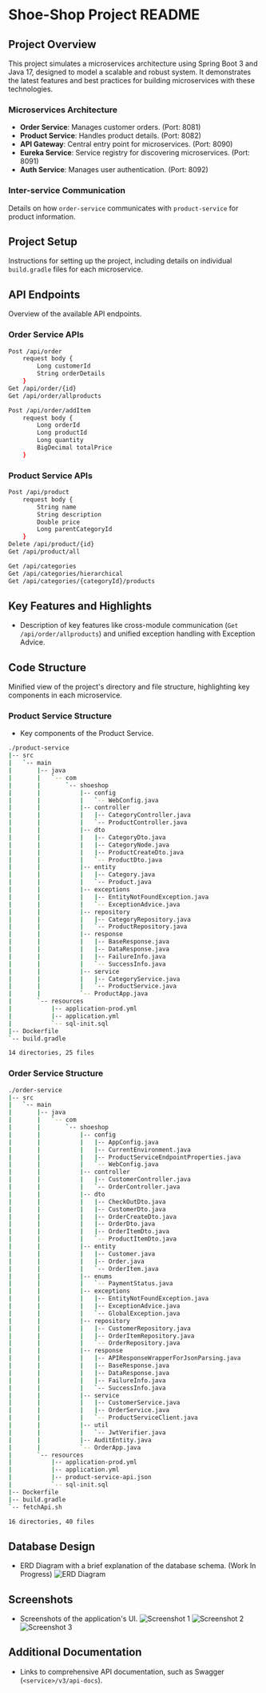 # Shoe-Shop Project README

## Project Overview
This project simulates a microservices architecture using Spring Boot 3 and Java 17, designed to model a scalable and robust system. It demonstrates the latest features and best practices for building microservices with these technologies.

### Microservices Architecture
- **Order Service**: Manages customer orders. (Port: 8081)
- **Product Service**: Handles product details. (Port: 8082)
- **API Gateway**: Central entry point for microservices. (Port: 8090)
- **Eureka Service**: Service registry for discovering microservices. (Port: 8091)
- **Auth Service**: Manages user authentication. (Port: 8092)

### Inter-service Communication
Details on how `order-service` communicates with `product-service` for product information.

## Project Setup
Instructions for setting up the project, including details on individual `build.gradle` files for each microservice.

## API Endpoints
Overview of the available API endpoints.

### Order Service APIs
```bash
Post /api/order
    request body {
        Long customerId
        String orderDetails
    }
Get /api/order/{id}
Get /api/order/allproducts

Post /api/order/addItem
    request body {
        Long orderId
        Long productId
        Long quantity
        BigDecimal totalPrice
    }
```

### Product Service APIs
```bash
Post /api/product
    request body {
        String name
        String description
        Double price
        Long parentCategoryId
    }
Delete /api/product/{id}
Get /api/product/all

Get /api/categories
Get /api/categories/hierarchical
Get /api/categories/{categoryId}/products
```

## Key Features and Highlights
- Description of key features like cross-module communication (`Get /api/order/allproducts`) and unified exception handling with Exception Advice.

## Code Structure
Minified view of the project's directory and file structure, highlighting key components in each microservice.

### Product Service Structure
- Key components of the Product Service.

```bash
./product-service
|-- src
|   `-- main
|       |-- java
|       |   `-- com
|       |       `-- shoeshop
|       |           |-- config
|       |           |   `-- WebConfig.java
|       |           |-- controller
|       |           |   |-- CategoryController.java
|       |           |   `-- ProductController.java
|       |           |-- dto
|       |           |   |-- CategoryDto.java
|       |           |   |-- CategoryNode.java
|       |           |   |-- ProductCreateDto.java
|       |           |   `-- ProductDto.java
|       |           |-- entity
|       |           |   |-- Category.java
|       |           |   `-- Product.java
|       |           |-- exceptions
|       |           |   |-- EntityNotFoundException.java
|       |           |   `-- ExceptionAdvice.java
|       |           |-- repository
|       |           |   |-- CategoryRepository.java
|       |           |   `-- ProductRepository.java
|       |           |-- response
|       |           |   |-- BaseResponse.java
|       |           |   |-- DataResponse.java
|       |           |   |-- FailureInfo.java
|       |           |   `-- SuccessInfo.java
|       |           |-- service
|       |           |   |-- CategoryService.java
|       |           |   `-- ProductService.java
|       |           `-- ProductApp.java
|       `-- resources
|           |-- application-prod.yml
|           |-- application.yml
|           `-- sql-init.sql
|-- Dockerfile
`-- build.gradle

14 directories, 25 files
```

### Order Service Structure
```bash
./order-service
|-- src
|   `-- main
|       |-- java
|       |   `-- com
|       |       `-- shoeshop
|       |           |-- config
|       |           |   |-- AppConfig.java
|       |           |   |-- CurrentEnvironment.java
|       |           |   |-- ProductServiceEndpointProperties.java
|       |           |   `-- WebConfig.java
|       |           |-- controller
|       |           |   |-- CustomerController.java
|       |           |   `-- OrderController.java
|       |           |-- dto
|       |           |   |-- CheckOutDto.java
|       |           |   |-- CustomerDto.java
|       |           |   |-- OrderCreateDto.java
|       |           |   |-- OrderDto.java
|       |           |   |-- OrderItemDto.java
|       |           |   `-- ProductItemDto.java
|       |           |-- entity
|       |           |   |-- Customer.java
|       |           |   |-- Order.java
|       |           |   `-- OrderItem.java
|       |           |-- enums
|       |           |   `-- PaymentStatus.java
|       |           |-- exceptions
|       |           |   |-- EntityNotFoundException.java
|       |           |   |-- ExceptionAdvice.java
|       |           |   `-- GlobalException.java
|       |           |-- repository
|       |           |   |-- CustomerRepository.java
|       |           |   |-- OrderItemRepository.java
|       |           |   `-- OrderRepository.java
|       |           |-- response
|       |           |   |-- APIResponseWrapperForJsonParsing.java
|       |           |   |-- BaseResponse.java
|       |           |   |-- DataResponse.java
|       |           |   |-- FailureInfo.java
|       |           |   `-- SuccessInfo.java
|       |           |-- service
|       |           |   |-- CustomerService.java
|       |           |   |-- OrderService.java
|       |           |   `-- ProductServiceClient.java
|       |           |-- util
|       |           |   `-- JwtVerifier.java
|       |           |-- AuditEntity.java
|       |           `-- OrderApp.java
|       `-- resources
|           |-- application-prod.yml
|           |-- application.yml
|           |-- product-service-api.json
|           `-- sql-init.sql
|-- Dockerfile
|-- build.gradle
`-- fetchApi.sh

16 directories, 40 files
```

## Database Design
- ERD Diagram with a brief explanation of the database schema.
(Work In Progress)
![ERD Diagram](./erd-2.jpg)

## Screenshots
- Screenshots of the application's UI.
![Screenshot 1](./screenshot_1.jpg)
![Screenshot 2](./screenshot_2.jpg)
![Screenshot 3](./screenshot_3.jpg)

## Additional Documentation
- Links to comprehensive API documentation, such as Swagger (`<service>/v3/api-docs`).
